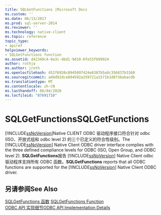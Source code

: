 ```yaml
---
title: SQLGetFunctions |Microsoft Docs
ms.custom: ''
ms.date: 06/13/2017
ms.prod: sql-server-2014
ms.reviewer: ''
ms.technology: native-client
ms.topic: reference
topic_type:
- apiref
helpviewer_keywords:
- SQLGetFunctions function
ms.assetid: d42349c4-0a3c-4bd1-9d10-0fe53f699924
author: rothja
ms.author: jroth
ms.openlocfilehash: 452f6920c8945097424e8387b5a8c356837b3160
ms.sourcegitcommit: ad4d92dce894592a259721a1571b1d8736abacdb
ms.translationtype: MT
ms.contentlocale: zh-CN
ms.lasthandoff: 08/04/2020
ms.locfileid: "87691710"
---
```

# <a name="sqlgetfunctions"></a><span data-ttu-id="b5671-102">SQLGetFunctions</span><span class="sxs-lookup"><span data-stu-id="b5671-102">SQLGetFunctions</span></span>
  <span data-ttu-id="b5671-103">[!INCLUDE[ssNoVersion](../../includes/ssnoversion-md.md)]Native CLIENT ODBC 驱动程序接口符合针对 odbc (ISO、开放式组和 odbc level 2) 的三个已定义的符合性级别。</span><span class="sxs-lookup"><span data-stu-id="b5671-103">The [!INCLUDE[ssNoVersion](../../includes/ssnoversion-md.md)] Native Client ODBC driver interface complies with the three defined compliance levels for ODBC (ISO, Open Group, and ODBC level 2).</span></span> <span data-ttu-id="b5671-104">**SQLGetFunctions**报告 [!INCLUDE[ssNoVersion](../../includes/ssnoversion-md.md)] Native Client odbc 驱动程序支持所有 ODBC 函数。</span><span class="sxs-lookup"><span data-stu-id="b5671-104">**SQLGetFunctions** reports that all ODBC functions are supported for the [!INCLUDE[ssNoVersion](../../includes/ssnoversion-md.md)] Native Client ODBC driver.</span></span>  
  
## <a name="see-also"></a><span data-ttu-id="b5671-105">另请参阅</span><span class="sxs-lookup"><span data-stu-id="b5671-105">See Also</span></span>  
 <span data-ttu-id="b5671-106">[SQLGetFunctions 函数](https://go.microsoft.com/fwlink/?LinkId=59353) </span><span class="sxs-lookup"><span data-stu-id="b5671-106">[SQLGetFunctions Function](https://go.microsoft.com/fwlink/?LinkId=59353) </span></span>  
 [<span data-ttu-id="b5671-107">ODBC API 实现细节</span><span class="sxs-lookup"><span data-stu-id="b5671-107">ODBC API Implementation Details</span></span>](odbc-api-implementation-details.md)  
  
  
